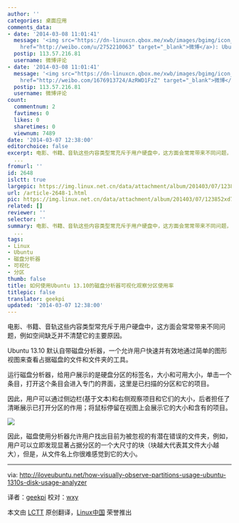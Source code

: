 ```yaml
---
author: ''
categories: 桌面应用
comments_data:
- date: '2014-03-08 11:01:41'
  message: '<img src="https://dn-linuxcn.qbox.me/xwb/images/bgimg/icon_logo.png" />续日_Luxurioust(<a
    href="http://weibo.com/u/2752210063" target="_blank">微博</a>): Ubuntu 14.04有啥新特性吗？'
  postip: 113.57.216.81
  username: 微博评论
- date: '2014-03-08 11:01:41'
  message: '<img src="https://dn-linuxcn.qbox.me/xwb/images/bgimg/icon_logo.png" />Linux_cn(<a
    href="http://weibo.com/1676913724/AzRWD1FzZ" target="_blank">微博</a>): 转发微博'
  postip: 113.57.216.81
  username: 微博评论
count:
  commentnum: 2
  favtimes: 0
  likes: 0
  sharetimes: 0
  viewnum: 7489
date: '2014-03-07 12:38:00'
editorchoice: false
excerpt: 电影、书籍、音轨这些内容类型常充斥于用户硬盘中，这方面会常常带来不同问题，例如空间缺乏并不清楚它的主要原因。 Ubuntu 13.10 默认自带磁盘分析器，一个允许用户快速并有效地通过简单的图形视图来查看占据磁盘的
  ...
fromurl: ''
id: 2648
islctt: true
largepic: https://img.linux.net.cn/data/attachment/album/201403/07/123852xd7qtu5mtq5s9sm5.png
url: /article-2648-1.html
pic: https://img.linux.net.cn/data/attachment/album/201403/07/123852xd7qtu5mtq5s9sm5.png.thumb.jpg
related: []
reviewer: ''
selector: ''
summary: 电影、书籍、音轨这些内容类型常充斥于用户硬盘中，这方面会常常带来不同问题，例如空间缺乏并不清楚它的主要原因。 Ubuntu 13.10 默认自带磁盘分析器，一个允许用户快速并有效地通过简单的图形视图来查看占据磁盘的
  ...
tags:
- Linux
- Ubuntu
- 磁盘分析器
- 可视化
- 分区
thumb: false
title: 如何使用Ubuntu 13.10的磁盘分析器可视化观察分区使用率
titlepic: false
translator: geekpi
updated: '2014-03-07 12:38:00'
---
```


电影、书籍、音轨这些内容类型常充斥于用户硬盘中，这方面会常常带来不同问题，例如空间缺乏并不清楚它的主要原因。


Ubuntu 13.10 默认自带磁盘分析器，一个允许用户快速并有效地通过简单的图形视图来查看占据磁盘的文件和文件夹的工具。


运行磁盘分析器，给用户展示的是硬盘分区的标签名，大小和可用大小，单击一个条目，打开这个条目会进入专门的界面，这里是已扫描的分区和它的项目。


因此，用户可以通过侧边栏(基于文本)和右侧观察项目和它们的大小，后者担任了清晰展示已打开分区的作用；将鼠标停留在视图上会展示它的大小和含有的项目。


![](/data/attachment/album/201403/07/123852xd7qtu5mtq5s9sm5.png)


因此，磁盘使用分析器允许用户找出目前为被忽视的有潜在错误的文件夹，例如，用户可以立即发现显著占据分区的一个大尺寸的块（块越大代表其文件大小越大），但是，从文件名上你很难感觉到它的大小。




---


via: <http://iloveubuntu.net/how-visually-observe-partitions-usage-ubuntu-1310s-disk-usage-analyzer>


译者：[geekpi](https://github.com/geekpi) 校对：[wxy](https://github.com/wxy)


本文由 [LCTT](https://github.com/LCTT/TranslateProject) 原创翻译，[Linux中国](http://linux.cn/) 荣誉推出